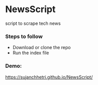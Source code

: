 # NewsScript
script to scrape tech news

### Steps to follow
* Download or clone the repo
* Run the index file 


### Demo:
https://sujanchhetri.github.io/NewsScript/
